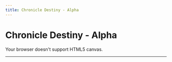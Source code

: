 ```yaml
---
title: Chronicle Destiny - Alpha
---
```


# Chronicle Destiny - Alpha

<div class="gm4html5_div_class center" id="gm4html5_div_id">
  <canvas id="canvas" width="640" height="360" >
    <p>Your browser doesn't support HTML5 canvas.</p>
  </canvas>
</div>
<script type="text/javascript" src="html5game/chronicle-destiny.js?cachebust=777313024"></script>
<script>window.onload = GameMaker_Init;</script>  

---
